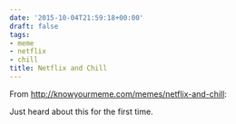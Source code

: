 ```yaml
---
date: '2015-10-04T21:59:18+00:00'
draft: false
tags:
- meme
- netflix
- chill
title: Netflix and Chill
---
```


From http://knowyourmeme.com/memes/netflix-and-chill:

Just heard about this for the first time.
